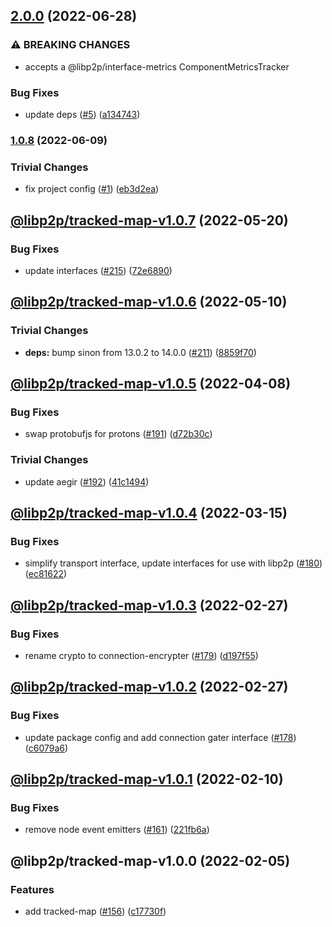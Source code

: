 ## [2.0.0](https://github.com/libp2p/js-libp2p-tracked-map/compare/v1.0.8...v2.0.0) (2022-06-28)


### ⚠ BREAKING CHANGES

* accepts a @libp2p/interface-metrics ComponentMetricsTracker

### Bug Fixes

* update deps ([#5](https://github.com/libp2p/js-libp2p-tracked-map/issues/5)) ([a134743](https://github.com/libp2p/js-libp2p-tracked-map/commit/a1347439d95346f5361ec030e159d53e22402914))

### [1.0.8](https://github.com/libp2p/js-libp2p-tracked-map/compare/v1.0.7...v1.0.8) (2022-06-09)


### Trivial Changes

* fix project config ([#1](https://github.com/libp2p/js-libp2p-tracked-map/issues/1)) ([eb3d2ea](https://github.com/libp2p/js-libp2p-tracked-map/commit/eb3d2eaf094d51b4724d040325ac4e7bb3daa74b))

## [@libp2p/tracked-map-v1.0.7](https://github.com/libp2p/js-libp2p-interfaces/compare/@libp2p/tracked-map-v1.0.6...@libp2p/tracked-map-v1.0.7) (2022-05-20)


### Bug Fixes

* update interfaces ([#215](https://github.com/libp2p/js-libp2p-interfaces/issues/215)) ([72e6890](https://github.com/libp2p/js-libp2p-interfaces/commit/72e6890826dadbd6e7cbba5536bde350ca4286e6))

## [@libp2p/tracked-map-v1.0.6](https://github.com/libp2p/js-libp2p-interfaces/compare/@libp2p/tracked-map-v1.0.5...@libp2p/tracked-map-v1.0.6) (2022-05-10)


### Trivial Changes

* **deps:** bump sinon from 13.0.2 to 14.0.0 ([#211](https://github.com/libp2p/js-libp2p-interfaces/issues/211)) ([8859f70](https://github.com/libp2p/js-libp2p-interfaces/commit/8859f70943c0bcdb210f54a338ae901739e5e6f2))

## [@libp2p/tracked-map-v1.0.5](https://github.com/libp2p/js-libp2p-interfaces/compare/@libp2p/tracked-map-v1.0.4...@libp2p/tracked-map-v1.0.5) (2022-04-08)


### Bug Fixes

* swap protobufjs for protons ([#191](https://github.com/libp2p/js-libp2p-interfaces/issues/191)) ([d72b30c](https://github.com/libp2p/js-libp2p-interfaces/commit/d72b30cfca4b9145e0b31db28e8fa3329a180e83))


### Trivial Changes

* update aegir ([#192](https://github.com/libp2p/js-libp2p-interfaces/issues/192)) ([41c1494](https://github.com/libp2p/js-libp2p-interfaces/commit/41c14941e8b67d6601a90b4d48a2776573d55e60))

## [@libp2p/tracked-map-v1.0.4](https://github.com/libp2p/js-libp2p-interfaces/compare/@libp2p/tracked-map-v1.0.3...@libp2p/tracked-map-v1.0.4) (2022-03-15)


### Bug Fixes

* simplify transport interface, update interfaces for use with libp2p ([#180](https://github.com/libp2p/js-libp2p-interfaces/issues/180)) ([ec81622](https://github.com/libp2p/js-libp2p-interfaces/commit/ec81622e5b7c6d256e0f8aed6d3695642473293b))

## [@libp2p/tracked-map-v1.0.3](https://github.com/libp2p/js-libp2p-interfaces/compare/@libp2p/tracked-map-v1.0.2...@libp2p/tracked-map-v1.0.3) (2022-02-27)


### Bug Fixes

* rename crypto to connection-encrypter ([#179](https://github.com/libp2p/js-libp2p-interfaces/issues/179)) ([d197f55](https://github.com/libp2p/js-libp2p-interfaces/commit/d197f554d7cdadb3b05ed2d6c69fda2c4362b1eb))

## [@libp2p/tracked-map-v1.0.2](https://github.com/libp2p/js-libp2p-interfaces/compare/@libp2p/tracked-map-v1.0.1...@libp2p/tracked-map-v1.0.2) (2022-02-27)


### Bug Fixes

* update package config and add connection gater interface ([#178](https://github.com/libp2p/js-libp2p-interfaces/issues/178)) ([c6079a6](https://github.com/libp2p/js-libp2p-interfaces/commit/c6079a6367f004788062df3e30ad2e26330d947b))

## [@libp2p/tracked-map-v1.0.1](https://github.com/libp2p/js-libp2p-interfaces/compare/@libp2p/tracked-map-v1.0.0...@libp2p/tracked-map-v1.0.1) (2022-02-10)


### Bug Fixes

* remove node event emitters ([#161](https://github.com/libp2p/js-libp2p-interfaces/issues/161)) ([221fb6a](https://github.com/libp2p/js-libp2p-interfaces/commit/221fb6a024430dc56288d73d8b8ce1aa88427701))

## @libp2p/tracked-map-v1.0.0 (2022-02-05)


### Features

* add tracked-map ([#156](https://github.com/libp2p/js-libp2p-interfaces/issues/156)) ([c17730f](https://github.com/libp2p/js-libp2p-interfaces/commit/c17730f8bca172db85507740eaba81b3cf514d04))
